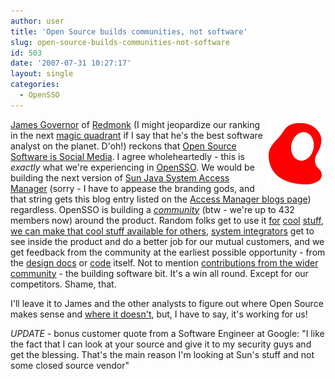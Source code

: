 ```yaml
---
author: user
title: 'Open Source builds communities, not software'
slug: open-source-builds-communities-not-software
id: 503
date: '2007-07-31 10:27:17'
layout: single
categories:
  - OpenSSO
---
```


<span style="margin: 5px; float: right;">[![](images/152690023_ea6b1dee08_t.jpg)](http://www.redmonk.com/jgovernor/2007/07/27/why-open-source-software-is-social-media/)</span>

[James Governor](http://www.redmonk.com/jgovernor/) of [Redmonk](http://www.redmonk.com/) (I might jeopardize our ranking in the next [magic quadrant](http://www.gartner.com/it/products/mq/mq_ms.jsp) if I say that he's the best software analyst on the planet. D'oh!) reckons that [Open Source Software is Social Media](http://www.redmonk.com/jgovernor/2007/07/27/why-open-source-software-is-social-media/). I agree wholeheartedly - this is _exactly_ what we're experiencing in [OpenSSO](https://opensso.dev.java.net/). We would be building the next version of [Sun Java System Access Manager](http://www.sun.com/software/products/access_mgr/) (sorry - I have to appease the branding gods, and that string gets this blog entry listed on the [Access Manager blogs page](http://www.sun.com/software/products/access_mgr/blogs.jsp)) regardless. OpenSSO is building a [_community_](http://blogs.sun.com/superpat/entry/400_project_members_at_opensso) (btw - we're up to 432 members now) around the product. Random folks get to use it [for](http://blogs.sun.com/superpat/entry/new_drop_of_the_opensso) [cool](http://blogs.sun.com/superpat/entry/audi_uk_using_opensso_to) [stuff](http://blogs.sun.com/superpat/entry/ssocircle_goes_live), [we can make that cool stuff available for others](https://opensso.dev.java.net/public/extensions/), [system integrators](http://blogs.sun.com/superpat/entry/securing_site_access_with_cardspace) get to see inside the product and do a better job for our mutual customers, and we get feedback from the community at the earliest possible opportunity - from the [design docs](http://blogs.sun.com/superpat/entry/development_in_the_open_ii) or [code](https://opensso.dev.java.net/source/browse/opensso/) itself. Not to mention [contributions from the wider community](http://blogs.sun.com/superpat/entry/new_iteration_of_the_saml) - the building software bit. It's a win all round. Except for our competitors. Shame, that.

I'll leave it to James and the other analysts to figure out where Open Source makes sense and [where it doesn't](http://www.tbray.org/ongoing/When/200x/2007/05/13/Lightroom-OSS), but, I have to say, it's working for us!

_UPDATE_ - bonus customer quote from a Software Engineer at Google: "I like the fact that I can look at your source and give it to my security guys and get the blessing. That's the main reason I'm looking at Sun's stuff and not some closed source vendor"